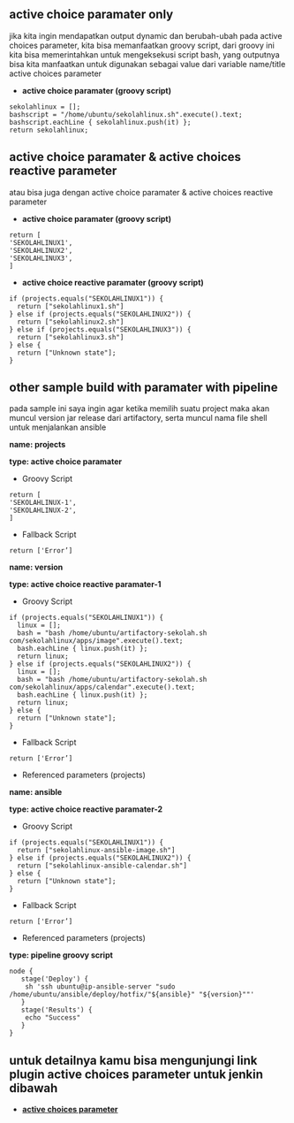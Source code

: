## active choice paramater only
jika kita ingin mendapatkan output dynamic dan berubah-ubah pada  active choices parameter, kita bisa memanfaatkan groovy script, dari groovy ini kita bisa memerintahkan untuk mengeksekusi script bash, yang outputnya bisa kita manfaatkan untuk digunakan sebagai value dari variable name/title active choices parameter
* **active choice paramater (groovy script)**
```
sekolahlinux = [];
bashscript = "/home/ubuntu/sekolahlinux.sh".execute().text;
bashscript.eachLine { sekolahlinux.push(it) };
return sekolahlinux;
```		
## active choice paramater & active choices reactive parameter
atau bisa juga dengan active choice paramater & active choices reactive parameter
* **active choice paramater (groovy script)**
```
return [
'SEKOLAHLINUX1',
'SEKOLAHLINUX2',
'SEKOLAHLINUX3',
]
```
* **active choice reactive paramater (groovy script)**
```
if (projects.equals("SEKOLAHLINUX1")) {
  return ["sekolahlinux1.sh"]
} else if (projects.equals("SEKOLAHLINUX2")) {
  return ["sekolahlinux2.sh"]
} else if (projects.equals("SEKOLAHLINUX3")) {
  return ["sekolahlinux3.sh"]
} else {
  return ["Unknown state"];
}
```

## other sample build with paramater with pipeline
pada sample ini saya ingin agar ketika memilih suatu project maka akan muncul version jar release dari artifactory, serta muncul nama file shell untuk menjalankan ansible


**name: projects**

**type: active choice paramater**
* Groovy Script
```
return [
'SEKOLAHLINUX-1',
'SEKOLAHLINUX-2',
]
```
* Fallback Script
```
return ['Error’]
```


**name: version**

**type: active choice reactive paramater-1**
* Groovy Script
```
if (projects.equals("SEKOLAHLINUX1")) {
  linux = [];
  bash = "bash /home/ubuntu/artifactory-sekolah.sh com/sekolahlinux/apps/image".execute().text;
  bash.eachLine { linux.push(it) };
  return linux;
} else if (projects.equals("SEKOLAHLINUX2")) {
  linux = [];
  bash = "bash /home/ubuntu/artifactory-sekolah.sh com/sekolahlinux/apps/calendar".execute().text;
  bash.eachLine { linux.push(it) };
  return linux;
} else {
  return ["Unknown state"];
}
```
* Fallback Script
```
return ['Error’]
```
* Referenced parameters (projects)



**name: ansible**

**type: active choice reactive paramater-2**
* Groovy Script
```
if (projects.equals("SEKOLAHLINUX1")) {
  return ["sekolahlinux-ansible-image.sh"]
} else if (projects.equals("SEKOLAHLINUX2")) {
  return ["sekolahlinux-ansible-calendar.sh"]
} else {
  return ["Unknown state"];
}
```
* Fallback Script
```
return ['Error’]
```
* Referenced parameters (projects)


**type: pipeline groovy script**
```
node {
   stage('Deploy') {
    sh 'ssh ubuntu@ip-ansible-server "sudo /home/ubuntu/ansible/deploy/hotfix/"${ansible}" "${version}""'
   }
   stage('Results') {
    echo "Success"   
   }
}
```

## untuk detailnya kamu bisa mengunjungi link plugin active choices parameter untuk jenkin dibawah
* **[active choices parameter](https://wiki.jenkins.io/display/JENKINS/Active+Choices+Plugin)**


